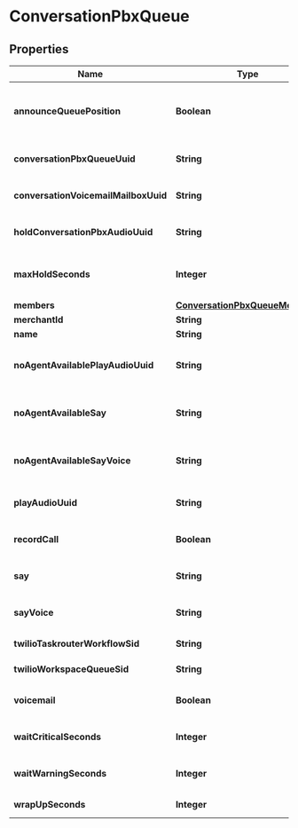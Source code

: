 

# ConversationPbxQueue


## Properties

| Name | Type | Description | Notes |
|------------ | ------------- | ------------- | -------------|
|**announceQueuePosition** | **Boolean** | If true, the customer is told their queue position upon entering the queue |  [optional] |
|**conversationPbxQueueUuid** | **String** | Conversation Pbx Queue unique identifier |  [optional] |
|**conversationVoicemailMailboxUuid** | **String** | The voicemail mailbox associated with this queue |  [optional] |
|**holdConversationPbxAudioUuid** | **String** | The audio to play while holding in a queue |  [optional] |
|**maxHoldSeconds** | **Integer** | The maximum number of seconds for a customer to hold in a queue |  [optional] |
|**members** | [**ConversationPbxQueueMembers**](ConversationPbxQueueMembers.md) |  |  [optional] |
|**merchantId** | **String** | Merchant Id |  [optional] |
|**name** | **String** | Name of queue |  [optional] |
|**noAgentAvailablePlayAudioUuid** | **String** | When no agent is available after the max_hold_seconds, say this |  [optional] |
|**noAgentAvailableSay** | **String** | When no agent is available after the max_hold_seconds, say this |  [optional] |
|**noAgentAvailableSayVoice** | **String** | The type of voice used to say text when no agent is available |  [optional] |
|**playAudioUuid** | **String** | Audio played when customer enters a queue |  [optional] |
|**recordCall** | **Boolean** | If true, any calls in this queue are recorded |  [optional] |
|**say** | **String** | Say text when a customer enters queue |  [optional] |
|**sayVoice** | **String** | The type of voice to use when say text is spoken |  [optional] |
|**twilioTaskrouterWorkflowSid** | **String** | Twilio taskrouter workflow sid |  [optional] |
|**twilioWorkspaceQueueSid** | **String** | Twilio workspace queue sid |  [optional] |
|**voicemail** | **Boolean** | If true, this queue has a voicemail associated with it |  [optional] |
|**waitCriticalSeconds** | **Integer** | Wait time in seconds before critical |  [optional] |
|**waitWarningSeconds** | **Integer** | Wait time in seconds before warning |  [optional] |
|**wrapUpSeconds** | **Integer** | Wrap up time in seconds |  [optional] |



